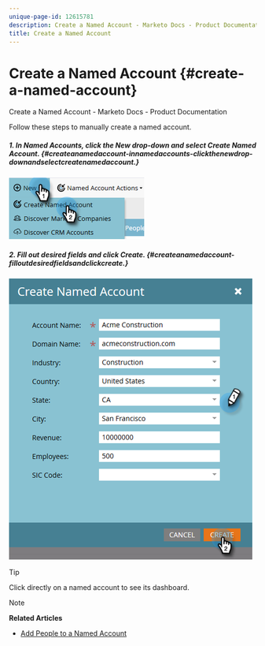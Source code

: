 ```yaml
---
unique-page-id: 12615781
description: Create a Named Account - Marketo Docs - Product Documentation
title: Create a Named Account
---
```


# Create a Named Account {#create-a-named-account}

Create a Named Account - Marketo Docs - Product Documentation

Follow these steps to manually create a named account.

##### 1. In Named Accounts, click the New drop-down and select Create Named Account. {#createanamedaccount-innamedaccounts-clickthenewdrop-downandselectcreatenamedaccount.}

![](assets/two-1.png)

##### 2. Fill out desired fields and click Create. {#createanamedaccount-filloutdesiredfieldsandclickcreate.}

![](assets/three-1.png)

>[!TIP]
>
>Click directly on a named account to see its dashboard.

>[!NOTE]
>
>**Related Articles**
>
>* [Add People to a Named Account](add-people-to-a-named-account.md)
>

